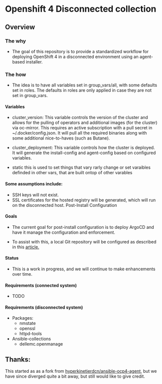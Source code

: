 # Openshift 4 Disconnected collection

## Overview

### The why
- The goal of this repository is to provide a standardized workflow for deploying OpenShift 4 in a disconnected environment using an agent-based installer.

### The how
- The idea is to have all variables set in group_vars/all, with some defaults set in roles. The defaults in roles are only applied in case they are not set in group_vars.

#### Variables
- cluster_version: This variable controls the version of the cluster and allows for the pulling of operators and additional images (for the cluster) via oc-mirror. This requires an active subscription with a pull secret in ~/.docker/config.json. It will pull all the required binaries along with some additional nice-to-haves (such as Butane).

- cluster_deployment: This variable controls how the cluster is deployed. It will generate the install-config and agent-config based on configured variables. 
- static this is used to set things that vary rarly change or set varaibles definded in other vars, that are built ontop of other varables

#### Some assumptions include:
- SSH keys will not exist.
- SSL certificates for the hosted registry will be generated, which will run on the disconnected host.
Post-Install Configuration

#### Goals
- The current goal for post-install configuration is to deploy ArgoCD and have it manage the configuration and enforcement.

- To assist with this, a local Git repository will be configured as described in this [article.](https://thenewstack.io/create-a-local-git-repository-on-linux-with-the-help-of-ssh/)

#### Status
- This is a work in progress, and we will continue to make enhancements over time.

#### Requirements (connected system)
- TODO
#### Requirements (disconnected system)
- Packages:
  - nmstate
  - openssl
  - httpd-tools
- Ansible-collections
  - dellemc.openmanage

## Thanks:
This started as as a fork from [hyperkinetierdcn/ansible-ocp4-agent](https://github.com/hyperkinetierdcn/ansible-ocp4-agent), but we have since diverged quite a bit away, but still would like to give credit.


